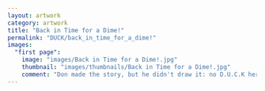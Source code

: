 ```yaml
---
layout: artwork
category: artwork
title: "Back in Time for a Dime!"
permalink: "DUCK/back_in_time_for_a_dime!"
images:
  "first page":
    image: "images/Back in Time for a Dime!.jpg"
    thumbnail: "images/thumbnails/Back in Time for a Dime!.jpg"
    comment: "Don made the story, but he didn't draw it: no D.U.C.K here."
---
```

